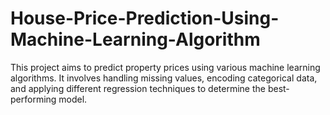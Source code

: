 # House-Price-Prediction-Using-Machine-Learning-Algorithm
This project aims to predict property prices using various machine learning algorithms. It involves handling missing values, encoding categorical data, and applying different regression techniques to determine the best-performing model.
